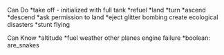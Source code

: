 Can Do
    *take off - initialized with full tank
    *refuel
    *land
    *turn
    *ascend
    *descend
    *ask permission to land
    *eject
    glitter bombing
    create ecological disasters
    *stunt flying
    

Can Know
    *altitude
    *fuel
    weather
    other planes
    engine failure
    *boolean: are_snakes